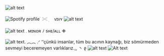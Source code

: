  

![alt text](https://files.catbox.moe/2l5fyy.png) 

![Spotify profile](https://spotify-github-profile.kittinanx.com/api/view.svg?uid=31dxdlyokwmhx2bwgyk6muszswoa&cover_image=true&theme=novatorem&show_offline=true&background_color=ed3481&interchange=true&bar_color=ff8abe&bar_color_cover=true)
࣪  𓏵   ׅ　 ᴠɪᴠʏ ![alt text](https://files.catbox.moe/bu4le5.gif) 

![alt text](https://files.catbox.moe/iljbuz.gif) 𓈒   ᴍɪɴᴏʀ  ﾉ sʜᴇ/ᴀʟʟ  ✙


![alt text](https://files.catbox.moe/92py7w.gif).      ︵︵      .ᐟ  ‘‘çünkü insanlar, tüm bu acının kaynağı, biz sömürmeden sevmeyi beceremeyen varlıklarız.,,      丶   𐑞 ![alt text](https://files.catbox.moe/kqu8tv.gif)
![Alt text](https://media.tenor.com/PaYEcjSLOp8AAAAi/miku.gif)


 